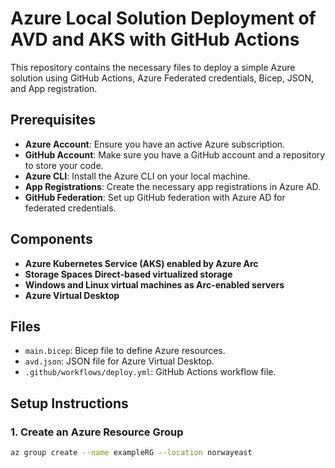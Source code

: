 # Azure Local Solution Deployment of AVD and AKS with GitHub Actions

This repository contains the necessary files to deploy a simple Azure solution using GitHub Actions, Azure Federated credentials, Bicep, JSON, and App registration.

## Prerequisites
- **Azure Account**: Ensure you have an active Azure subscription.
- **GitHub Account**: Make sure you have a GitHub account and a repository to store your code.
- **Azure CLI**: Install the Azure CLI on your local machine.
- **App Registrations**: Create the necessary app registrations in Azure AD.
- **GitHub Federation**: Set up GitHub federation with Azure AD for federated credentials.

## Components
- **Azure Kubernetes Service (AKS) enabled by Azure Arc**
- **Storage Spaces Direct-based virtualized storage**
- **Windows and Linux virtual machines as Arc-enabled servers**
- **Azure Virtual Desktop**

## Files
- `main.bicep`: Bicep file to define Azure resources.
- `avd.json`: JSON file for Azure Virtual Desktop.
- `.github/workflows/deploy.yml`: GitHub Actions workflow file.

## Setup Instructions

### 1. Create an Azure Resource Group
```bash
az group create --name exampleRG --location norwayeast
